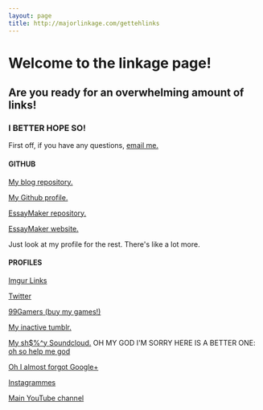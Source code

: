 ```yaml
---
layout: page
title: http://majorlinkage.com/gettehlinks
---
```


# Welcome to the linkage page!
## Are you ready for an overwhelming amount of links!
### I BETTER HOPE SO!

First off, if you have any questions, [email me.](mailto:sargeant45productions@gmail.com)

#### GITHUB
[My blog repository.](https://github.com/sargeant45/sargeant45.github.com)

[My Github profile.](https://github.com/sargeant45)

[EssayMaker repository.](https://github.com/sargeant45/EssayMaker)

[EssayMaker website.](http://sargeant45.github.io/EssayMaker/)

Just look at my profile for the rest. There's like a lot more.

#### PROFILES
[Imgur Links](http://ethanarterberry.imgur.com/all/)

[Twitter](https://twitter.com/EthanArterberry)

[99Gamers (buy my games!)](https://99gamers.com/sargeant45)

[My inactive tumblr.](http://ethansblogoffunimmaturity.tumblr.com/)

[My sh$%^y Soundcloud.](https://soundcloud.com/sargeant45) OH MY GOD I'M SORRY HERE IS A BETTER ONE: [oh so help me god](https://soundcloud.com/sargeant45)

[Oh I almost forgot Google+](https://plus.google.com/u/0/+EthanArterberryisAwesome)

[Instagrammes](http://instagram.com/ethanarterberry)

[Main YouTube channel](youtube.com/sargeant45)


